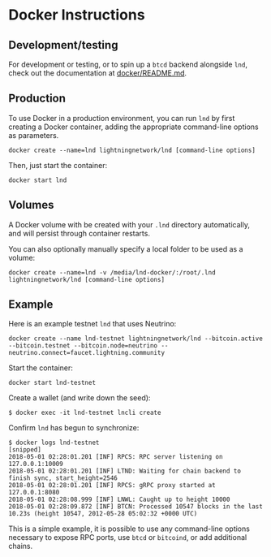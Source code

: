 # Docker Instructions

## Development/testing

For development or testing, or to spin up a `btcd` backend alongside `lnd`,
check out the documentation at [docker/README.md](docker/README.md).

## Production

To use Docker in a production environment, you can run `lnd` by first creating
a Docker container, adding the appropriate command-line options as parameters.

```
docker create --name=lnd lightningnetwork/lnd [command-line options]
```

Then, just start the container:

```
docker start lnd
```

## Volumes

A Docker volume with be created with your `.lnd` directory automatically, and will
persist through container restarts.

You can also optionally manually specify a local folder to be used as a volume:

```
docker create --name=lnd -v /media/lnd-docker/:/root/.lnd lightningnetwork/lnd [command-line options]
```

## Example

Here is an example testnet `lnd` that uses Neutrino:

```
docker create --name lnd-testnet lightningnetwork/lnd --bitcoin.active --bitcoin.testnet --bitcoin.node=neutrino --neutrino.connect=faucet.lightning.community
```

Start the container:

```
docker start lnd-testnet
```

Create a wallet (and write down the seed):

```
$ docker exec -it lnd-testnet lncli create
```

Confirm `lnd` has begun to synchronize:

```
$ docker logs lnd-testnet
[snipped]
2018-05-01 02:28:01.201 [INF] RPCS: RPC server listening on 127.0.0.1:10009
2018-05-01 02:28:01.201 [INF] LTND: Waiting for chain backend to finish sync, start_height=2546
2018-05-01 02:28:01.201 [INF] RPCS: gRPC proxy started at 127.0.0.1:8080
2018-05-01 02:28:08.999 [INF] LNWL: Caught up to height 10000
2018-05-01 02:28:09.872 [INF] BTCN: Processed 10547 blocks in the last 10.23s (height 10547, 2012-05-28 05:02:32 +0000 UTC)
```

This is a simple example, it is possible to use any command-line options necessary
to expose RPC ports, use `btcd` or `bitcoind`, or add additional chains.
